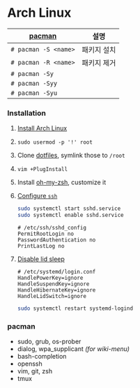 Arch Linux
========

[pacman][]           | 설명
---------------------|--------
`# pacman -S <name>` | 패키지 설치
`# pacman -R <name>` | 패키지 제거
`# pacman -Sy`       |
`# pacman -Syy`      |
`# pacman -Syu`      |

[pacman]: https://wiki.archlinux.org/index.php/Pacman

### Installation

1.  [Install Arch Linux](http://www.linuxveda.com/2014/06/07/arch-linux-tutorial)

1.  `sudo usermod -p '!' root`

1.  Clone [dotfiles](https://github.com/simnalamburt/dotfiles), symlink those to `/root`

1.  `vim +PlugInstall`

1.  Install [oh-my-zsh](https://github.com/robbyrussell/oh-my-zsh), customize it

1.  [Configure `ssh`](https://wiki.archlinux.org/index.php/Secure_Shell)

    ```sh
    sudo systemctl start sshd.service
    sudo systemctl enable sshd.service
    ```

    ```
    # /etc/ssh/sshd_config
    PermitRootLogin no
    PasswordAuthentication no
    PrintLastLog no
    ```

1.  [Disable lid sleep](http://unix.stackexchange.com/a/52645)

    ```
    # /etc/systemd/login.conf
    HandlePowerKey=ignore
    HandleSuspendKey=ignore
    HandleHibernateKey=ignore
    HandleLidSwitch=ignore
    ```

    ```sh
    sudo systemctl restart systemd-logind
    ```

### pacman

* sudo, grub, os-prober
* dialog, wpa_supplicant *(for wiki-menu)*
* bash-completion
* openssh
* vim, git, zsh
* tmux
